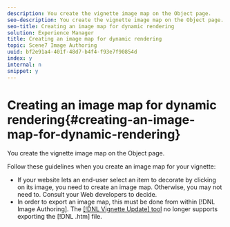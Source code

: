 ```yaml
---
description: You create the vignette image map on the Object page.
seo-description: You create the vignette image map on the Object page.
seo-title: Creating an image map for dynamic rendering
solution: Experience Manager
title: Creating an image map for dynamic rendering
topic: Scene7 Image Authoring
uuid: bf2e91a4-401f-48d7-b4f4-f93e7f90854d
index: y
internal: n
snippet: y
---
```


# Creating an image map for dynamic rendering{#creating-an-image-map-for-dynamic-rendering}

You create the vignette image map on the Object page.

Follow these guidelines when you create an image map for your vignette:

* If your website lets an end-user select an item to decorate by clicking on its image, you need to create an image map. Otherwise, you may not need to. Consult your Web developers to decide. 
* In order to export an image map, this must be done from within [!DNL Image Authoring]. The [ [!DNL Vignette Update] tool](../../c-vat-gs/c-vat-prep-img-dyn-rend/c-vat-img-rend-sys/c-vat-abt-vign-update-tool.md#concept-61c09096c9384766b30097c814780780) no longer supports exporting the [!DNL .htm] file.

